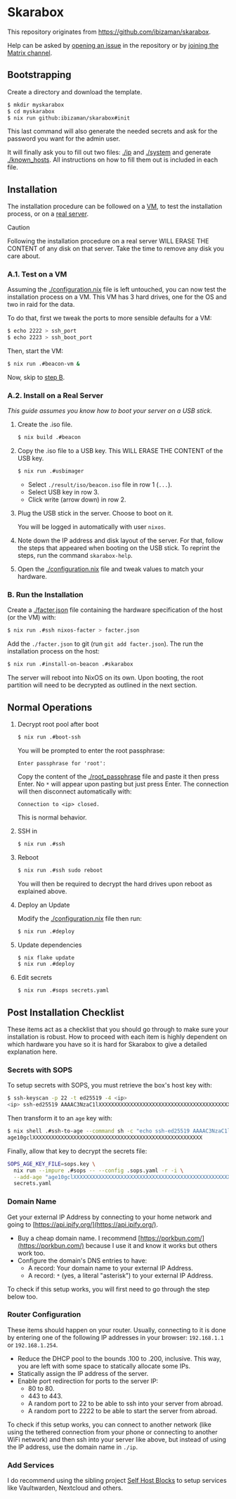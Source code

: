 # Skarabox

This repository originates from https://github.com/ibizaman/skarabox.

Help can be asked by [opening an issue][] in the repository
or by [joining the Matrix channel][].

[opening an issue]: https://github.com/ibizaman/skarabox/issues/new
[joining the Matrix channel]: https://matrix.to/#/#selfhostblocks:matrix.org

## Bootstrapping

Create a directory and download the template.

```bash
$ mkdir myskarabox
$ cd myskarabox
$ nix run github:ibizaman/skarabox#init
```

This last command will also generate the needed secrets
and ask for the password you want for the admin user.

It will finally ask you to fill out two files: [./ip](./ip) and [./system](./system)
and generate [./known_hosts](./known_hosts).
All instructions on how to fill them out is included in each file.

## Installation

The installation procedure can be followed on a [VM][],
to test the installation process, or on a [real server][].

> [!CAUTION]
> Following the installation procedure on a real server
> WILL ERASE THE CONTENT of any disk on that server.
> Take the time to remove any disk you care about.

[VM]: #a1-test-on-a-vm
[real server]: #a2-install-on-a-real-server

### A.1. Test on a VM

Assuming the [./configuration.nix](./configuration.nix) file is left untouched,
you can now test the installation process on a VM.
This VM has 3 hard drives, one for the OS
and two in raid for the data.

To do that, first we tweak the ports
to more sensible defaults for a VM:

```bash
$ echo 2222 > ssh_port
$ echo 2223 > ssh_boot_port
```

Then, start the VM:

```bash
$ nix run .#beacon-vm &
```

Now, skip to [step B](#b-run-the-installation-process).

### A.2. Install on a Real Server

_This guide assumes you know how to boot your server on a USB stick._

1. Create the .iso file.

   ```bash
   $ nix build .#beacon
   ```

2. Copy the .iso file to a USB key. This WILL ERASE THE CONTENT of the USB key.

   ```bash
   $ nix run .#usbimager
   ```
   
   - Select `./result/iso/beacon.iso` file in row 1 (`...`).
   - Select USB key in row 3.
   - Click write (arrow down) in row 2.

3. Plug the USB stick in the server. Choose to boot on it.

   You will be logged in automatically with user `nixos`.

4. Note down the IP address and disk layout of the server.
   For that, follow the steps that appeared when booting on the USB stick.
   To reprint the steps, run the command `skarabox-help`.

5. Open the [./configuration.nix](./configuration.nix) file and tweak values to match your hardware.

### B. Run the Installation

Create a [./facter.json](./facter.json) file containing
the hardware specification of the host (or the VM) with:

```bash
$ nix run .#ssh nixos-facter > facter.json
```

Add the `./facter.json` to git (run `git add facter.json`).
The run the installation process on the host:

```bash
$ nix run .#install-on-beacon .#skarabox
```

The server will reboot into NixOS on its own.
Upon booting, the root partition will need to be decrypted
as outlined in the next section.

## Normal Operations

1. Decrypt root pool after boot

   ```bash
   $ nix run .#boot-ssh
   ```
   
   You will be prompted to enter the root passphrase:
   
   ```
   Enter passphrase for 'root':
   ```
   
   Copy the content of the [./root_passphrase](./root_passphrase) file
   and paste it then press Enter.
   No `*` will appear upon pasting but just press Enter.
   The connection will then disconnect automatically with:
   
   ```
   Connection to <ip> closed.
   ```
   
   This is normal behavior.

2. SSH in

   ```bash
   $ nix run .#ssh
   ```

3. Reboot

   ```bash
   $ nix run .#ssh sudo reboot
   ```
   
   You will then be required to decrypt the hard drives upon reboot as explained above.

4. Deploy an Update

   Modify the [./configuration.nix](./configuration.nix) file then run:
   
   ```bash
   $ nix run .#deploy
   ```

5. Update dependencies

   ```bash
   $ nix flake update
   $ nix run .#deploy
   ```

6. Edit secrets

   ```bash
   $ nix run .#sops secrets.yaml
   ```

## Post Installation Checklist

These items act as a checklist that you should go through to make sure your installation is robust.
How to proceed with each item is highly dependent on which hardware you have so it is hard for Skarabox to give a detailed explanation here.

### Secrets with SOPS

To setup secrets with SOPS, you must retrieve the box's host key with:

```bash
$ ssh-keyscan -p 22 -t ed25519 -4 <ip>
<ip> ssh-ed25519 AAAAC3NzaC1lXXXXXXXXXXXXXXXXXXXXXXXXXXXXXXXXXXXXXXXXXXXXXXXXXXXXXXXX
```

Then transform it to an `age` key with:

```bash
$ nix shell .#ssh-to-age --command sh -c "echo ssh-ed25519 AAAAC3NzaC1lXXXXXXXXXXXXXXXXXXXXXXXXXXXXXXXXXXXXXXXXXXXXXXXXXXXXXXXX | ssh-to-age"
age10gclXXXXXXXXXXXXXXXXXXXXXXXXXXXXXXXXXXXXXXXXXXXXXXXXXXXXXX
```

Finally, allow that key to decrypt the secrets file:

```bash
SOPS_AGE_KEY_FILE=sops.key \
  nix run --impure .#sops -- --config .sops.yaml -r -i \
  --add-age "age10gclXXXXXXXXXXXXXXXXXXXXXXXXXXXXXXXXXXXXXXXXXXXXXXXXXXXXXX" \
  secrets.yaml
```

### Domain Name

Get your external IP Address by connecting to your home network and going to [https://api.ipify.org/](https://api.ipify.org/).

- Buy a cheap domain name.
  I recommend [https://porkbun.com/](https://porkbun.com/) because I use it and know it works but others work too.
- Configure the domain's DNS entries to have:
  - A record: Your domain name to your external IP Address.
  - A record: `*` (yes, a literal "asterisk") to your external IP Address.

To check if this setup works, you will first need to go through the step below too.

### Router Configuration

These items should happen on your router.
Usually, connecting to it is done by entering one of the following IP addresses in your browser: `192.168.1.1` or `192.168.1.254`.

- Reduce the DHCP pool to the bounds .100 to .200, inclusive.
  This way, you are left with some space to statically allocate some IPs.
- Statically assign the IP address of the server.
- Enable port redirection for ports to the server IP:
  - 80 to 80.
  - 443 to 443.
  - A random port to 22 to be able to ssh into your server from abroad.
  - A random port to 2222 to be able to start the server from abroad.

To check if this setup works,
you can connect to another network (like using the tethered connection from your phone or connecting to another WiFi network)
and then ssh into your server like above,
but instead of using the IP address, use the domain name in `./ip`.

### Add Services

I do recommend using the sibling project [Self Host Blocks](https://github.com/ibizaman/selfhostblocks) to setup services like Vaultwarden, Nextcloud and others.
